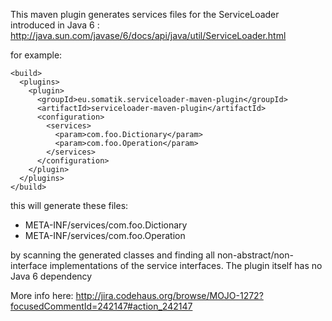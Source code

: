 This maven plugin generates services files for the ServiceLoader introduced in Java 6 :
http://java.sun.com/javase/6/docs/api/java/util/ServiceLoader.html

for example:

    <build>
      <plugins>
        <plugin>
          <groupId>eu.somatik.serviceloader-maven-plugin</groupId>
          <artifactId>serviceloader-maven-plugin</artifactId>
          <configuration>
            <services>
              <param>com.foo.Dictionary</param>
              <param>com.foo.Operation</param>
            </services>
          </configuration>
        </plugin>
      </plugins>
    </build>

this will generate these files:

* META-INF/services/com.foo.Dictionary
* META-INF/services/com.foo.Operation

by scanning the generated classes and finding all non-abstract/non-interface implementations of the service interfaces. The plugin itself has no Java 6 dependency

More info here: 
http://jira.codehaus.org/browse/MOJO-1272?focusedCommentId=242147#action_242147
